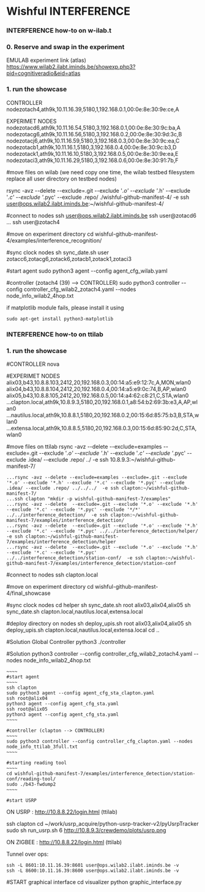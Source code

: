 Wishful INTERFERENCE
============================

### INTERFERENCE how-to on w-ilab.t

### 0. Reserve and swap in the experiment
 EMULAB experiment link (atlas)
 https://www.wilab2.ilabt.iminds.be/showexp.php3?pid=cognitiveradio&eid=atlas
 
### 1. run the showcase 
 CONTROLLER
 nodezotach4,ath9k,10.11.16.39,5180,1,192.168.0.1,00:0e:8e:30:9e:ce,A
 
 EXPERIMET NODES
 nodezotacd6,ath9k,10.11.16.54,5180,3,192.168.0.1,00:0e:8e:30:9c:ba,A
 nodezotacg6,ath9k,10.11.16.56,5180,3,192.168.0.2,00:0e:8e:30:9d:3c,B
 nodezotacj6,ath9k,10.11.16.59,5180,3,192.168.0.3,00:0e:8e:30:9c:ea,C
 nodezotacb1,ath9k,10.11.16.1,5180,3,192.168.0.4,00:0e:8e:30:9c:b3,D
 nodezotack1,ath9k,10.11.16.10,5180,3,192.168.0.5,00:0e:8e:30:9e:ea,E
 nodezotaci3,ath9k,10.11.16.29,5180,3,192.168.0.6,00:0e:8e:30:91:7b,F

 #move files on wilab (we need copy one time, the wilab testbed filesystem replace all user directory on testbed nodes)
 
  rsync -avz --delete  --exclude=.git --exclude '*.o' --exclude '*.h' --exclude '*.c' --exclude '*.pyc' --exclude .repo/ ./wishful-github-manifest-4/  -e ssh user@ops.wilab2.ilabt.iminds.be:~/wishful-github-manifest-4/

 #connect to nodes
  ssh user@ops.wilab2.ilabt.iminds.be
  ssh user@zotacd6
  ...
  ssh user@zotach4

 #move on experiment directory
  cd wishful-github-manifest-4/examples/interference_recognition/

 #sync clock nodes
  sh sync_date.sh user zotacc6,zotacg6,zotack6,zotacb1,zotack1,zotaci3

 #start agent
sudo python3 agent --config agent_cfg_wilab.yaml

#controller (zotach4 (39) --> CONTROLLER)
sudo python3 controller --config controller_cfg_wilab2_zotach4.yaml --nodes node_info_wilab2_4hop.txt

if matplotlib module fails, please install it using

~~~~
sudo apt-get install python3-matplotlib
~~~~




### INTERFERENCE how-to on ttilab
 
### 1. run the showcase 
 #CONTROLLER
    nova
 
 #EXPERIMET NODES
    alix03,b43,10.8.8.103,2412,20,192.168.0.3,00:14:a5:e9:12:7c,A,MON,wlan0
    alix04,b43,10.8.8.104,2412,20,192.168.0.4,00:14:a5:e9:0c:74,B,AP,wlan0
    alix05,b43,10.8.8.105,2412,20,192.168.0.5,00:14:a4:62:c8:21,C,STA,wlan0
    ...clapton.local,ath9k,10.8.9.3,5180,20,192.168.0.1,a8:54:b2:69:3b:e3,A,AP,wlan0
    ...nautilus.local,ath9k,10.8.8.1,5180,20,192.168.0.2,00:15:6d:85:75:b3,B,STA,wlan0
    ...extensa.local,ath9k,10.8.8.5,5180,20,192.168.0.3,00:15:6d:85:90:2d,C,STA,wlan0

 #move files on ttilab
    rsync -avz --delete --exclude=examples --exclude=.git --exclude '*.o' --exclude '*.h' --exclude '*.c' --exclude '*.pyc' --exclude .idea/ --exclude .repo/ ../  -e ssh 10.8.9.3:~/wishful-github-manifest-7/

    ...rsync -avz --delete --exclude=examples --exclude=.git --exclude '*.o' --exclude '*.h' --exclude '*.c' --exclude '*.pyc' --exclude .idea/ --exclude .repo/ ../../../  -e ssh clapton:~/wishful-github-manifest-7/
    ...ssh clapton "mkdir -p wishful-github-manifest-7/examples"
    ...rsync -avz --delete  --exclude=.git --exclude '*.o' --exclude '*.h' --exclude '*.c' --exclude '*.pyc' --exclude '*/*' ../../interference_detection/  -e ssh clapton:~/wishful-github-manifest-7/examples/interference_detection/
    ...rsync -avz --delete  --exclude=.git --exclude '*.o' --exclude '*.h' --exclude '*.c' --exclude '*.pyc' ../../interference_detection/helper/  -e ssh clapton:~/wishful-github-manifest-7/examples/interference_detection/helper
    ...rsync -avz --delete  --exclude=.git --exclude '*.o' --exclude '*.h' --exclude '*.c' --exclude '*.pyc' ../../interference_detection/station-conf/  -e ssh clapton:~/wishful-github-manifest-7/examples/interference_detection/station-conf

 #connect to nodes
    ssh clapton.local

 #move on experiment directory
    cd wishful-github-manifest-4/final_showcase

 #sync clock nodes
    cd helper
    sh sync_date.sh root alix03,alix04,alix05
    sh sync_date.sh <user> clapton.local,nautilus.local,extensa.local

 #deploy directory on nodes
    sh deploy_upis.sh root alix03,alix04,alix05
    sh deploy_upis.sh <user> clapton.local,nautilus.local,extensa.local
    cd ..

 #Solution Global Controller
    python3 ./controller

 #Solution
    python3 controller --config controller_cfg_wilab2_zotach4.yaml --nodes node_info_wilab2_4hop.txt


    ~~~~
    #start agent
    ~~~~
    ssh clapton
    sudo python3 agent --config agent_cfg_sta_clapton.yaml
    ssh root@alix04
    python3 agent --config agent_cfg_sta.yaml
    ssh root@alix05
    python3 agent --config agent_cfg_sta.yaml
    ~~~~

    #controller (clapton --> CONTROLLER)
    ~~~~
    sudo python3 controller --config controller_cfg_clapton.yaml --nodes node_info_ttilab_3full.txt
    ~~~~

    #starting reading tool
    ~~~~
    cd wishful-github-manifest-7/examples/interference_detection/station-conf/reading-tool/
    sudo ./b43-fwdump2
    ~~~~

~~~~
#start USRP
~~~~
ON USRP : http://10.8.8.22/login.html (ttilab)

ssh clapton
cd ~/work/usrp_acquire/python-usrp-tracker-v2/pyUsrpTracker
sudo sh run_usrp.sh 6
http://10.8.9.3/crewdemo/plots/usrp.png

ON ZIGBEE : http://10.8.8.22/login.html (ttilab)



Tunnel over ops:

~~~~
ssh -L 8601:10.11.16.39:8601 user@ops.wilab2.ilabt.iminds.be -v
ssh -L 8600:10.11.16.39:8600 user@ops.wilab2.ilabt.iminds.be -v
~~~~

#START graphical interface
cd visualizer
    python graphic_interface.py

